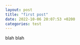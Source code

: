 ```yaml
---
layout: post
title: "first post"
date: 2022-10-06 20:07:53 +0200
categories: test
---
```


blah blah